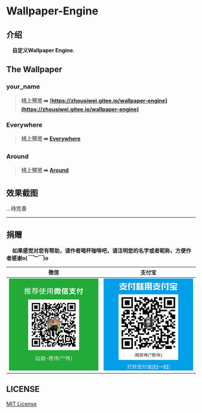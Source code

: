 # Wallpaper-Engine

## 介绍
&#160;&#160;&#160;&#160;**自定义Wallpaper Engine.**


## The Wallpaper

### your_name

> **线上预览 ➡️ [https://zhousiwei.gitee.io/wallpaper-engine](https://zhousiwei.gitee.io/wallpaper-engine)**

### Everywhere

> **线上预览 ➡️ [Everywhere](https://zhousiwei.gitee.io/wallpaper-engine/plugins/everywhere/index.html)**

### Around

> **线上预览 ➡️ [Around](https://zhousiwei.gitee.io/wallpaper-engine/plugins/around/index.html)**


## 效果截图
...待完善

------------

## 捐赠
&#160;&#160;&#160;&#160;**如果感觉对您有帮助，请作者喝杯咖啡吧，请注明您的名字或者昵称，方便作者感谢o(*￣︶￣*)o**

| 微信 | 支付宝 |
| :---: | :---: |
| ![](./examples/images/weixin.png) | ![](./examples/images/alipay.jpeg) |

## LICENSE

[MIT License](./LICENSE "LICENSE")